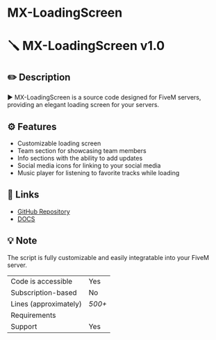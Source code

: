 # MX-LoadingScreen

# :screwdriver: MX-LoadingScreen v1.0

## :pencil2: Description

▶ MX-LoadingScreen is a source code designed for FiveM servers, providing an elegant loading screen for your servers.

## :gear: Features

- Customizable loading screen
- Team section for showcasing team members
- Info sections with the ability to add updates
- Social media icons for linking to your social media
- Music player for listening to favorite tracks while loading

## :link: Links

- [GitHub Repository](https://github.com/Mxthesss/MX-LoadingScreen)
- [DOCS](https://mxthess.gitbook.io/mx-scripts/)

## :bulb: Note

The script is fully customizable and easily integratable into your FiveM server.

| | |
|-------------------------------------|----------------------------|
| Code is accessible | Yes |
| Subscription-based | No |
| Lines (approximately) | *500+* |
| Requirements | |
| Support | Yes |

